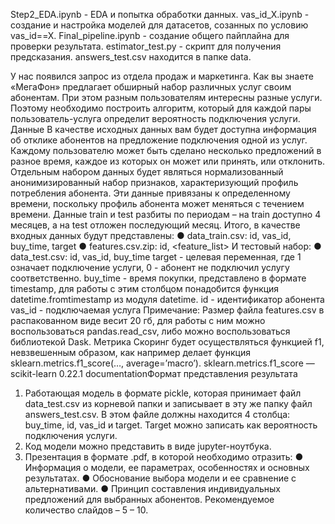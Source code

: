 Step2_EDA.ipynb - EDA и попытка обработки данных.
vas_id_X.ipynb - создание и настройка моделей для датасетов, созанных по условию vas_id==X.
Final_pipeline.ipynb - создание общего пайплайна для проверки результата.
estimator_test.py - скрипт для получения предсказания.
answers_test.csv находится в папке data.

У нас появился запрос из отдела продаж и маркетинга. Как вы знаете «МегаФон»
предлагает обширный набор различных услуг своим абонентам. При этом разным
пользователям интересны разные услуги. Поэтому необходимо построить
алгоритм, который для каждой пары пользователь-услуга определит вероятность
подключения услуги.
Данные
В качестве исходных данных вам будет доступна информация об отклике
абонентов на предложение подключения одной из услуг. Каждому пользователю
может быть сделано несколько предложений в разное время, каждое из которых он
может или принять, или отклонить.
Отдельным
набором
данных
будет
являться
нормализованный
анонимизированный набор признаков, характеризующий профиль потребления
абонента. Эти данные привязаны к определенному времени, поскольку профиль
абонента может меняться с течением времени.
Данные train и test разбиты по периодам – на train доступно 4 месяцев, а на test
отложен последующий месяц.
Итого, в качестве входных данных будут представлены:
● data_train.csv: id, vas_id, buy_time, target
● features.csv.zip: id, <feature_list>
И тестовый набор:
● data_test.csv: id, vas_id, buy_time
target - целевая переменная, где 1 означает подключение услуги, 0 - абонент
не подключил услугу соответственно.
buy_time - время покупки, представлено в формате timestamp, для работы с
этим столбцом понадобится функция datetime.fromtimestamp из модуля
datetime.
id - идентификатор абонента
vas_id - подключаемая услуга
Примечание: Размер файла features.csv в распакованном виде весит 20 гб, для
работы с ним можно воспользоваться pandas.read_csv, либо можно воспользоваться
библиотекой Dask.
Метрика
Скоринг будет осуществляться функцией f1, невзвешенным образом, как например
делает функция sklearn.metrics.f1_score(…, average=’macro’).
sklearn.metrics.f1_score — scikit-learn 0.22.1 documentationФормат представления результата
1. Работающая модель в формате pickle, которая принимает файл data_test.csv
из корневой папки и записывает в эту же папку файл answers_test.csv. В этом
файле должны находится 4 столбца: buy_time, id, vas_id и target. Target можно
записать как вероятность подключения услуги.
2. Код модели можно представить в виде jupyter-ноутбука.
3. Презентация в формате .pdf, в которой необходимо отразить:
● Информация о модели, ее параметрах, особенностях и основных
результатах.
● Обоснование выбора модели и ее сравнение с альтернативами.
● Принцип составления индивидуальных предложений для выбранных
абонентов.
Рекомендуемое количество слайдов – 5 – 10.